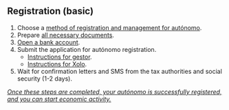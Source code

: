 ## Registration (basic)

1. Choose a [method of registration and management for autónomo](#preparation-for-registering-as-autónomo).
2. Prepare [all necessary documents](#necessary-documents-for-registering-an-autónomo).
3. [Open a bank account](#bank-account-for-autónomo).
4. Submit the application for autónomo registration.
    - [Instructions for gestor](#registration-of-autónomo-gestor).
    - [Instructions for Xolo](#registration-of-autónomo-xolo).
5. Wait for confirmation letters and SMS from the tax authorities and social security (1-2 days).

*<u>Once these steps are completed, your autónomo is successfully registered, and you can start economic activity.</u>*
